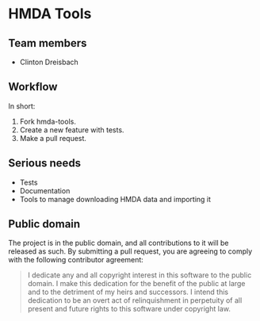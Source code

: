 # HMDA Tools

## Team members

* Clinton Dreisbach

## Workflow

In short:

1. Fork hmda-tools.
2. Create a new feature with tests.
3. Make a pull request.

## Serious needs

* Tests
* Documentation
* Tools to manage downloading HMDA data and importing it

## Public domain

The project is in the public domain, and all contributions to it will be
released as such. By submitting a pull request, you are agreeing to comply
with the following contributor agreement:

> I dedicate any and all copyright interest in this software to the
> public domain. I make this dedication for the benefit of the public at
> large and to the detriment of my heirs and successors. I intend this
> dedication to be an overt act of relinquishment in perpetuity of all
> present and future rights to this software under copyright law.
